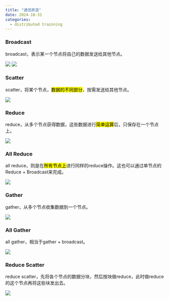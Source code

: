 ```yaml
---
title: "通信原语"
date: 2024-10-31
categories: 
  - distributed trainning
---
```

### Broadcast
 broadcast，表示某一个节点将自己的数据发送给其他节点。
 
![](https://pica.zhimg.com/v2-c9aa7762a6ec00d370c58de183441362_b.jpg)
![](https://picx.zhimg.com/v2-1ff295f93679ebe9a03ad510259ead8b_b.jpg)

### Scatter
scatter，将某个节点，<mark>数据的不同部分</mark>，按需发送给其他节点。

![](https://pica.zhimg.com/v2-f17bd118677f919e255d5b1689fc66dc_b.jpg)

### Reduce
reduce，从多个节点获得数据，这些数据进行<mark>简单运算</mark>后，只保存在一个节点上。

![](https://pic4.zhimg.com/v2-c7bdad601780f9798a62c2dfb1bbef4d_b.jpg)

### All Reduce
all reduce，则是在<mark>所有节点上</mark>进行同样的reduce操作。这也可以通过单节点的Reduce + Broadcast来完成。

![](https://pic3.zhimg.com/v2-80b1bd60a2fdefb19f792fdf193c6d76_b.jpg)

### Gather
gather，从多个节点收集数据到一个节点。

![](https://picx.zhimg.com/v2-dc3fcf248c39b4a76947bcea140840d1_b.jpg)

### All Gather
all gather，相当于gather + broadcast。

![](https://pic2.zhimg.com/v2-831e0b04646c78f9e74bf4f29c35b8af_b.jpg)

### Reduce Scatter
reduce scatter，先将各个节点的数据分块，然后按块做reduce，此时做reduce的这个节点再将这些块发出去。

![](https://pic3.zhimg.com/v2-14cdd631faae00452885a116dd36737c_b.jpg)
